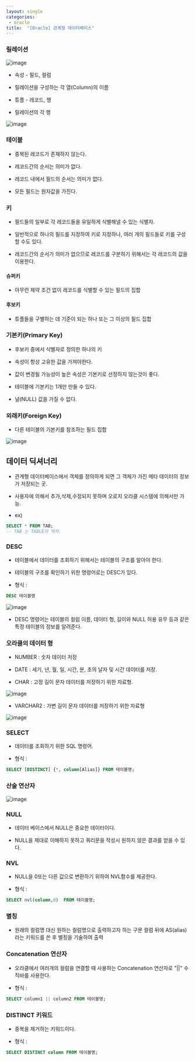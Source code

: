 ```yaml
---
layout: single
categories:
 - oracle
title:  "[Oracle] 관계형 데이터베이스"
---
```


### 릴레이션

![image](https://user-images.githubusercontent.com/113850146/197397478-5936cf41-4c4d-4470-af37-660ed0524328.png)

- 속성 - 필드, 컬럼

- 릴레이션을 구성하는 각 열(Column)의 이름

- 튜플 - 레코드, 행 

- 릴레이션의 각 행

![image](https://user-images.githubusercontent.com/113850146/197397629-c08197fd-8a90-4be8-8fb5-304c75cd0ca6.png)

### 테이블

- 중복된 레코드가 존재하지 않는다.

- 레코드간의 순서는 의미가 없다.

- 레코드 내에서 필드의 순서는 의미가 없다.

- 모든 필드는 원자값을 가진다.


### 키

- 필드들의 일부로 각 레코드들을 유일하게 식별해낼 수 있는 식별자.

- 일반적으로 하나의 필드를 지정하여 키로 지정하나, 여러 개의 필드들로 키를 구성할 수도 있다.

- 레코드간의 순서가 의미가 없으므로 레코드를 구분하기 위해서는 각 레코드의 값을 이용한다.

#### 슈퍼키

- 아무런 제약 조건 없이 레코드를 식별할 수 있는 필드의 집합

#### 후보키

-  튜플들을 구별하는 데 기준이 되는 하나 또는 그 이상의 필드 집합

### 기본키(Primary Key)

- 후보키 중에서 식별자로 정의한 하나의 키

- 속성이 항상 고유한 값을 가져야한다.

- 값이 변경될 가능성이 높은 속성은 기본키로 선정하지 않는것이 좋다.

- 테이블에 기본키는 1개만 만들 수 있다.

- 널(NULL) 값을 가질 수 없다.

### 외래키(Foreign Key)

- 다른 테이블의 기본키를 참조하는 필드 집합

![image](https://user-images.githubusercontent.com/113850146/197398332-399d076c-a000-4dd7-8dcc-97dd28ffd599.png)


## 데이터 딕셔너리

- 관계형 데이터베이스에서 객체를 정의하게 되면 그 객체가 가진 메타 데이터의 정보가 저장되는 곳.

- 사용자에 의해서 추가,삭제,수정되지 못하며 오로지 오라클 시스템에 의해서만 가능.

- ex)

```sql
SELECT * FROM TAB; 
-- TAB 는 TABLE의 약자.
```

### DESC
- 테이블에서 데이터를 조회하기 위해서는 테이블의 구조를 알아야 한다.

- 테이블의 구조를 확인하기 위한 명령어로는 DESC가 있다.

- 형식  :
  
```sql
DESC 테이블명
```

![image](https://user-images.githubusercontent.com/113850146/197398716-01084618-0c05-422a-9e8d-8924996623ce.png)

- DESC 명령어는 테이블의 컬럼 이름, 데이터 형, 길이와 NULL 허용 유무 등과 같은 특정 테이블의 정보를 알려준다.

### 오라클의 데이터 형

- NUMBER : 숫자 데이터 저장

- DATE : 세기, 년, 월, 일, 시간, 분, 초의 날자 및 시간 데이터를 저장.

- CHAR : 고정 길이 문자 데이터를 저장하기 위한 자료형.

![image](https://user-images.githubusercontent.com/113850146/197398908-7c341297-6b40-488a-878d-c7576afbb45c.png)

- VARCHAR2 : 가변 길이 문자 데이터를 저장하기 위한 자료형

![image](https://user-images.githubusercontent.com/113850146/197398920-bbea8d21-5e2b-4f92-b342-3b3d4ef4b0f4.png)

### SELECT

- 데이터를 조회하기 위한 SQL 명령어.

- 형식  :  

```sql
SELECT [DISTINCT] {*, column[Alias]} FROM 테이블명;
```

### 산술 연산자

![image](https://user-images.githubusercontent.com/113850146/197399049-53cd5feb-6af2-45db-86d5-c6538f81b0e7.png)

### NULL

- 데이터 베이스에서 NULL은 중요한 데이터이다.

- NULL을 제대로 이해하지 못하고 쿼리문을 작성시 원하지 않은 결과를 얻을 수 있다.

### NVL
- NULL을 0또는 다른 값으로 변환하기 위하여 NVL함수를 제공한다.

- 형식  : 

```sql
SELECT nvl(column,0)  FROM 테이블명;
```

### 별칭

- 원래의 컬럼명 대신 원하는 컬럼명으로 출력하고자 하는 구문 컬럼 뒤에 AS(alias) 라는 키워드를 쓴 후 별칭을 기술하여 출력

### Concatenation 연산자

- 오라클에서 여러개의 컬럼을 연결할 때 사용하는 Concatenation 연산자로 "||" 수직바를 사용한다.

- 형식  : 

```sql
SELECT column1 || column2 FROM 테이블명;
```

### DISTINCT 키워드

- 중복을 제거하는 키워드이다.

- 형식  : 

```sql
SELECT DISTINCT column FROM 테이블명;
```



